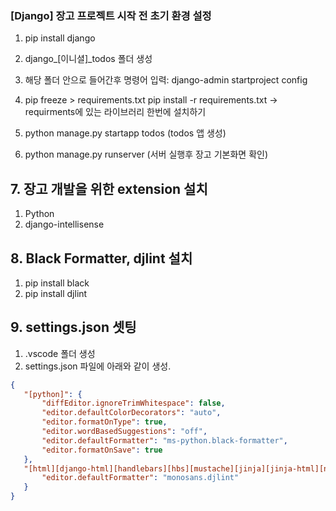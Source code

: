 ### [Django] 장고 프로젝트 시작 전 초기 환경 설정
1. pip install django
2. django_[이니셜]_todos 폴더 생성
3. 해당 폴더 안으로 들어간후 명령어 입력: django-admin startproject config
4. pip freeze > requirements.txt
 pip install -r requirements.txt -> requirments에 있는 라이브러리 한번에 설치하기

 5. python manage.py startapp todos (todos 앱 생성)
 6. python manage.py runserver (서버 실행후 장고 기본화면 확인)

 ## 7. 장고 개발을 위한 extension 설치
 1. Python
 2. django-intellisense

 ## 8. Black Formatter, djlint 설치
 1. pip install black
 2. pip install djlint

 ## 9. settings.json 셋팅
 1. .vscode 폴더 생성
 2. settings.json 파일에 아래와 같이 생성.
 ```json
 {
    "[python]": {
        "diffEditor.ignoreTrimWhitespace": false,
        "editor.defaultColorDecorators": "auto",
        "editor.formatOnType": true,
        "editor.wordBasedSuggestions": "off",
        "editor.defaultFormatter": "ms-python.black-formatter",
        "editor.formatOnSave": true
    },
    "[html][django-html][handlebars][hbs][mustache][jinja][jinja-html][nj][njk][nunjucks][twig]": {
        "editor.defaultFormatter": "monosans.djlint"
    }
}
```
